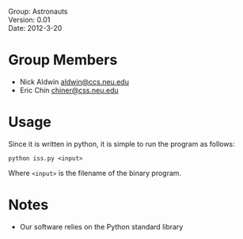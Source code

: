 Group:    Astronauts  
Version:  0.01  
Date:     2012-3-20  

Group Members
=============
 - Nick Aldwin <aldwin@ccs.neu.edu>
 - Eric Chin <chiner@css.neu.edu>

Usage
=====
Since it is written in python, it is simple to run the program as follows:

    python iss.py <input>

Where `<input>` is the filename of the binary program.

Notes
=====
 - Our software relies on the Python standard library
